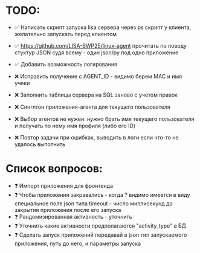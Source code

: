 # TODO:

 - ✅ Написать скрипт запуска lisa сервера через ps скрипт у клиента, желательно запускать перед клиентом

 - ✅ https://github.com/LISA-SWP25/linux-agent прочитать по поводу стуктур JSON судя  всему - один json/py под одно приложение

- ✅ Добавить возможность логирования

- ❌ Исправить получение с AGENT_ID - видимо берем MAC и имя учеки

- ❌ Заполнить таблицы сервера на SQL заново с учетом правок

 - ❌ Синглтон приложения-агента для текущего пользователя

 - ❌ Выбор агентов не нужен:
нужно брать имя текущего пользователя и получать по нему имя профиля (либо его ID)

 - ❌ Повтор задачи при ошибках, выводить в логи если что-то не удалось выполнить

# Список вопросов:
 - ❓ Импорт приложения для фронтенда
 - ❓ Чтобы приложения закравались - когда ? видимо имеется в виду специальное поле json типа timeout - число миллисекунд до закрытия приложения после его запуска
 - ❓ Рандомизированная активность - уточнить
 -  ❓ Уточнить какие активности предполагаются "activity_type" в БД
- ❓ Сделать запуск приложений передавай в json тип запускаемого приложения, путь до него, и параметры запуска



